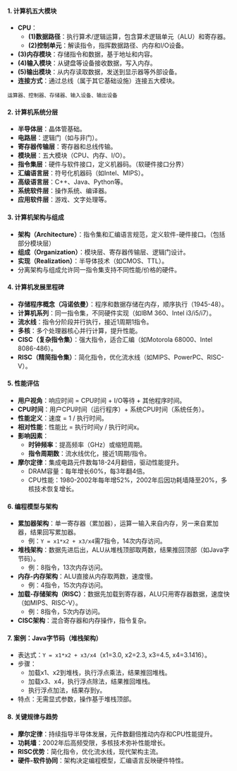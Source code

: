 
#### 1. 计算机五大模块
- **CPU**：
  - **(1)数据路径**：执行算术/逻辑运算，包含算术逻辑单元（ALU）和寄存器。
  - **(2)控制单元**：解读指令，指挥数据路径、内存和I/O设备。
- **(3)内存模块**：存储指令和数据，基于地址和内容。
- **(4)输入模块**：从键盘等设备接收数据，写入内存。
- **(5)输出模块**：从内存读取数据，发送到显示器等外部设备。
- **连接方式**：通过总线（属于其它基础设施）连接五大模块。
```note
运算器、控制器、存储器、输入设备、输出设备
```
#### 2. 计算机系统分层
- **半导体层**：晶体管基础。
- **电路层**：逻辑门（如与非门）。
- **寄存器传输层**：寄存器和总线传输。
- **模块层**：五大模块（CPU、内存、I/O）。
- **指令集层**：硬件与软件接口，定义机器码。（软硬件接口分界）
- **汇编语言层**：符号化机器码（如Intel、MIPS）。
- **高级语言层**：C++、Java、Python等。
- **系统软件层**：操作系统、编译器。
- **应用软件层**：游戏、文字处理等。

#### 3. 计算机架构与组成
- **架构（Architecture）**：指令集和汇编语言规范，定义软件-硬件接口。（包括部分模块层）
- **组成（Organization）**：模块层、寄存器传输层、逻辑门设计。
- **实现（Realization）**：半导体技术（如CMOS、TTL）。
- 分离架构与组成允许同一指令集支持不同性能/价格的硬件。

#### 4. 计算机发展里程碑
- **存储程序概念（冯诺依曼）**：程序和数据存储在内存，顺序执行（1945-48）。
- **计算机系列**：同一指令集，不同硬件实现（如IBM 360、Intel i3/i5/i7）。
- **流水线**：指令分阶段并行执行，接近1周期1指令。
- **多核**：多个处理器核心并行计算，提升性能。
- **CISC（复杂指令集）**：强大指令，适合汇编（如Motorola 68000、Intel 8086-486）。
- **RISC（精简指令集）**：简化指令，优化流水线（如MIPS、PowerPC、RISC-V）。

#### 5. 性能评估
- **用户视角**：响应时间 = CPU时间 + I/O等待 + 其他程序时间。
- **CPU时间**：用户CPU时间（运行程序）+ 系统CPU时间（系统任务）。
- **性能定义**：速度 = 1 / 执行时间。
- **相对性能**：性能比 = 执行时间y / 执行时间x。
- **影响因素**：
  - **时钟频率**：提高频率（GHz）或缩短周期。
  - **指令周期数**：流水线优化，接近1周期/指令。
- **摩尔定律**：集成电路元件数每18-24月翻倍，驱动性能提升。
  - DRAM容量：每年增长60%，每3年翻4倍。
  - CPU性能：1980-2002年每年增52%，2002年后因功耗墙降至20%，多核技术恢复增长。

#### 6. 编程模型与架构
- **累加器架构**：单一寄存器（累加器），运算一输入来自内存，另一来自累加器，结果回写累加器。
  - 例：`Y = x1*x2 + x3/x4`需7指令，14次内存访问。
- **堆栈架构**：数据先进后出，ALU从堆栈顶部取两数，结果推回顶部（如Java字节码）。
  - 例：8指令，13次内存访问。
- **内存-内存架构**：ALU直接从内存取两数，速度慢。
  - 例：4指令，15次内存访问。
- **加载-存储架构（RISC）**：数据先加载到寄存器，ALU只用寄存器数据，速度快（如MIPS、RISC-V）。
  - 例：8指令，5次内存访问。
- **CISC架构**：混合寄存器和内存操作，指令复杂。

#### 7. 案例：Java字节码（堆栈架构）
- 表达式：`Y = x1*x2 + x3/x4`（x1=3.0, x2=2.3, x3=4.5, x4=3.1416）。
- 步骤：
  - 加载x1、x2到堆栈，执行浮点乘法，结果推回堆栈。
  - 加载x3、x4，执行浮点除法，结果推回堆栈。
  - 执行浮点加法，结果存到y。
- 特点：无需显式参数，操作基于堆栈顶部。

#### 8. 关键规律与趋势
- **摩尔定律**：持续指导半导体发展，元件数翻倍推动内存和CPU性能提升。
- **功耗墙**：2002年后高频受限，多核技术弥补性能增长。
- **RISC优势**：简化指令，优化流水线，现代架构主流。
- **硬件-软件协同**：架构决定编程模型，汇编语言反映硬件特性。


